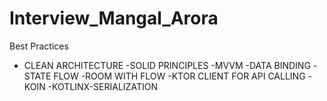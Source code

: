# Interview_Mangal_Arora
 
Best Practices
  - CLEAN ARCHITECTURE
  -SOLID PRINCIPLES
-MVVM
-DATA BINDING
-STATE FLOW
-ROOM WITH FLOW
-KTOR CLIENT FOR API CALLING
-KOIN
-KOTLINX-SERIALIZATION
